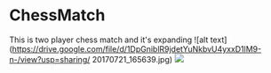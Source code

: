 # ChessMatch
This is two player chess match and it's expanding
![alt text](https://drive.google.com/file/d/1DpGniblR9jdetYuNkbvU4yxxD1lM9-n-/view?usp=sharing/
20170721_165639.jpg)
<img src='https://drive.google.com/file/d/1DpGniblR9jdetYuNkbvU4yxxD1lM9-n-/view?usp=sharing'>
